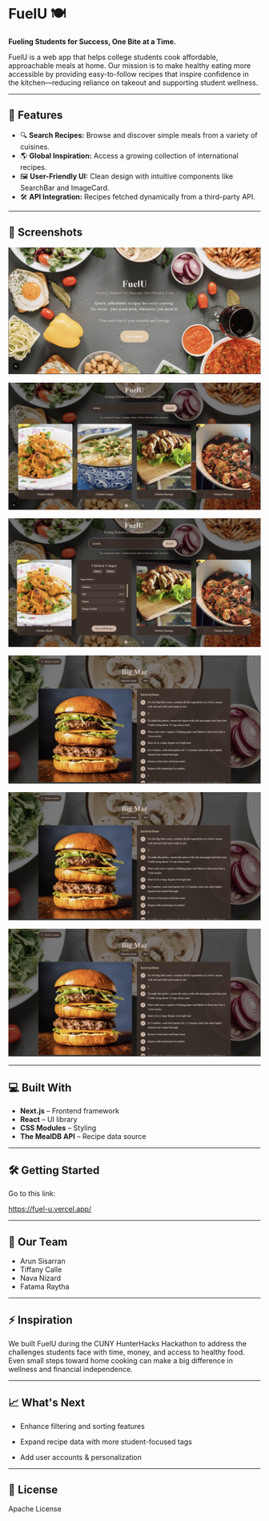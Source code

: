 # FuelU 🍽️

**Fueling Students for Success, One Bite at a Time.**

FuelU is a web app that helps college students cook affordable, approachable meals at home. Our mission is to make healthy eating more accessible by providing easy-to-follow recipes that inspire confidence in the kitchen—reducing reliance on takeout and supporting student wellness.

---

## 🚀 Features

- 🔍 **Search Recipes:** Browse and discover simple meals from a variety of cuisines.
- 🌎 **Global Inspiration:** Access a growing collection of international recipes.
- 🖼️ **User-Friendly UI:** Clean design with intuitive components like SearchBar and ImageCard.
- 🛠️ **API Integration:** Recipes fetched dynamically from a third-party API.

---

## 🎨 Screenshots

![Welcome Page](./screenshots/WelcomePage.png)

![Main Page 1](./screenshots/mainpage1.png)

![Main Page 2](./screenshots/mainpage2.png)

![Recipe Page 1](./screenshots/Recipe1.png)

![Recipe Page 2](./screenshots/recipe1.png)

![Recipe Page 3](./screenshots/recipe1.png)


---

## 💻 Built With

- **Next.js** – Frontend framework
- **React** – UI library
- **CSS Modules** – Styling
- **The MealDB API** – Recipe data source

---

## 🛠️ Getting Started

Go to this link:

https://fuel-u.vercel.app/

---

## 🙌 Our Team
- Arun Sisarran 
- Tiffany Calle
- Nava Nizard
- Fatama Raytha

---

## ⚡ Inspiration
We built FuelU during the CUNY HunterHacks Hackathon to address the challenges students face with time, money, and access to healthy food. Even small steps toward home cooking can make a big difference in wellness and financial independence.

---

## 📈 What's Next
- Enhance filtering and sorting features

- Expand recipe data with more student-focused tags

- Add user accounts & personalization
---
## 📄 License
Apache License
